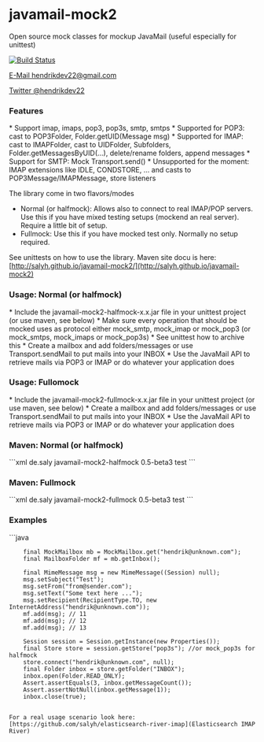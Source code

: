 javamail-mock2
==============

Open source mock classes for mockup JavaMail (useful especially for unittest)

[![Build Status](https://travis-ci.org/salyh/javamail-mock2.svg?branch=master)](https://travis-ci.org/salyh/javamail-mock2)

<a href="mailto:hendrikdev22@gmail.com">E-Mail hendrikdev22@gmail.com</a><p>
<a href="https://twitter.com/hendrikdev22">Twitter @hendrikdev22</a>

<h3>Features</h3>
* Support imap, imaps, pop3, pop3s, smtp, smtps
* Supported for POP3: cast to POP3Folder, Folder.getUID(Message msg)
* Supported for IMAP: cast to IMAPFolder, cast to UIDFolder, Subfolders, Folder.getMessagesByUID(...), delete/rename folders, append messages
* Support for SMTP: Mock Transport.send()
* Unsupported for the moment: IMAP extensions like IDLE, CONDSTORE, ... and casts to POP3Message/IMAPMessage, store listeners

The library come in two flavors/modes
* Normal (or halfmock): Allows also to connect to real IMAP/POP servers. Use this if you have mixed testing setups (mockend an real server). Require a little bit of setup.
* Fullmock: Use this if you have mocked test only. Normally no setup required.

See unittests on how to use the library.
Maven site docu is here: [http://salyh.github.io/javamail-mock2/](http://salyh.github.io/javamail-mock2)

<h3>Usage: Normal (or halfmock)</h3>
* Include the javamail-mock2-halfmock-x.x.jar file in your unittest project (or use maven, see below)
* Make sure every operation that should be mocked uses as protocol either mock_smtp, mock_imap or mock_pop3 (or mock_smtps, mock_imaps or mock_pop3s)
* See unittest how to archive this
* Create a mailbox and add folders/messages or use Transport.sendMail to put mails into your INBOX
* Use the JavaMail API to retrieve mails via POP3 or IMAP or do whatever your application does

<h3>Usage: Fullomock</h3>
* Include the javamail-mock2-fullmock-x.x.jar file in your unittest project (or use maven, see below)
* Create a mailbox and add folders/messages or use Transport.sendMail to put mails into your INBOX
* Use the JavaMail API to retrieve mails via POP3 or IMAP or do whatever your application does

<h3>Maven: Normal (or halfmock)</h3>
```xml
	<dependency>
		<groupId>de.saly</groupId>
		<artifactId>javamail-mock2-halfmock</artifactId>
		<version>0.5-beta3</version>
		<scope>test</scope>
	</dependency>
```

<h3>Maven: Fullmock</h3>
```xml
	<dependency>
		<groupId>de.saly</groupId>
		<artifactId>javamail-mock2-fullmock</artifactId>
		<version>0.5-beta3</version>
		<scope>test</scope>
	</dependency>
```

<h3>Examples</h3>
```java

		final MockMailbox mb = MockMailbox.get("hendrik@unknown.com");
        final MailboxFolder mf = mb.getInbox();

        final MimeMessage msg = new MimeMessage((Session) null);
        msg.setSubject("Test");
        msg.setFrom("from@sender.com");
        msg.setText("Some text here ...");
        msg.setRecipient(RecipientType.TO, new InternetAddress("hendrik@unknown.com"));
        mf.add(msg); // 11
        mf.add(msg); // 12
        mf.add(msg); // 13

		Session session = Session.getInstance(new Properties());
        final Store store = session.getStore("pop3s"); //or mock_pop3s for halfmock
        store.connect("hendrik@unknown.com", null);
        final Folder inbox = store.getFolder("INBOX");
        inbox.open(Folder.READ_ONLY);
        Assert.assertEquals(3, inbox.getMessageCount());
        Assert.assertNotNull(inbox.getMessage(1));
        inbox.close(true);
```

For a real usage scenario look here: [https://github.com/salyh/elasticsearch-river-imap](Elasticsearch IMAP River)